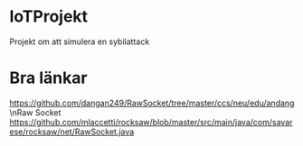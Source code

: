 # IoTProjekt
Projekt om att simulera en sybilattack

# Bra länkar
https://github.com/dangan249/RawSocket/tree/master/ccs/neu/edu/andang
\nRaw Socket
https://github.com/mlaccetti/rocksaw/blob/master/src/main/java/com/savarese/rocksaw/net/RawSocket.java
